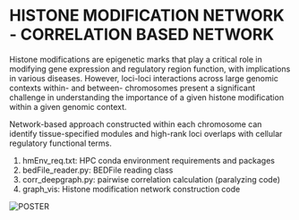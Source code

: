 # HISTONE MODIFICATION NETWORK - CORRELATION BASED NETWORK

Histone modifications are epigenetic marks that play a critical role in modifying gene expression and regulatory region function, with implications in various diseases. However, loci-loci interactions across large genomic contexts within- and between- chromosomes present a significant challenge in understanding the importance of a given histone modification within a given genomic context.

Network-based approach constructed within each chromosome can identify tissue-specified modules and high-rank loci overlaps with cellular regulatory functional terms.

1. hmEnv_req.txt: HPC conda environment requirements and packages
2. bedFile_reader.py: BEDFile reading class
3. corr_deepgraph.py: pairwise correlation calculation (paralyzing code)
4. graph_vis: Histone modification network construction code
   
![POSTER](https://github.com/thuylinhmk/Histone-Modification-Networks/assets/128570847/e014d487-f401-42d0-85bc-d6ef98dd00f3)
